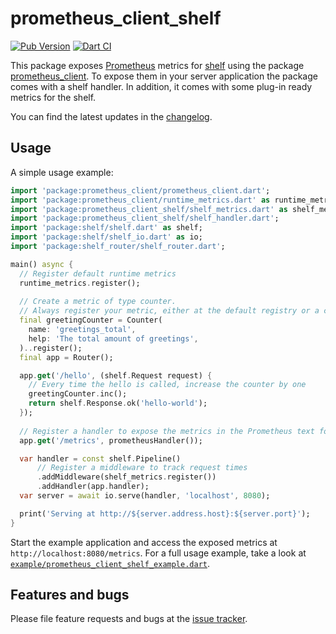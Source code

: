 prometheus_client_shelf
===

[![Pub Version](https://img.shields.io/pub/v/prometheus_client_shelf)][prometheus_client_shelf]
[![Dart CI](https://github.com/tentaclelabs/prometheus_client/actions/workflows/dart.yml/badge.svg)](https://github.com/tentaclelabs/prometheus_client/actions/workflows/dart.yml)

This package exposes [Prometheus][prometheus] metrics for [shelf][shelf] using the package [prometheus_client][prometheus_client]. 
To expose them in your server application the package comes with a shelf handler. 
In addition, it comes with some plug-in ready metrics for the shelf.

You can find the latest updates in the [changelog][changelog].

## Usage

A simple usage example:

```dart
import 'package:prometheus_client/prometheus_client.dart';
import 'package:prometheus_client/runtime_metrics.dart' as runtime_metrics;
import 'package:prometheus_client_shelf/shelf_metrics.dart' as shelf_metrics;
import 'package:prometheus_client_shelf/shelf_handler.dart';
import 'package:shelf/shelf.dart' as shelf;
import 'package:shelf/shelf_io.dart' as io;
import 'package:shelf_router/shelf_router.dart';

main() async {
  // Register default runtime metrics
  runtime_metrics.register();
  
  // Create a metric of type counter. 
  // Always register your metric, either at the default registry or a custom one.
  final greetingCounter = Counter(
    name: 'greetings_total', 
    help: 'The total amount of greetings',
  )..register();
  final app = Router();

  app.get('/hello', (shelf.Request request) {
    // Every time the hello is called, increase the counter by one 
    greetingCounter.inc();
    return shelf.Response.ok('hello-world');
  });
  
  // Register a handler to expose the metrics in the Prometheus text format
  app.get('/metrics', prometheusHandler());

  var handler = const shelf.Pipeline()
      // Register a middleware to track request times
      .addMiddleware(shelf_metrics.register())
      .addHandler(app.handler);
  var server = await io.serve(handler, 'localhost', 8080);

  print('Serving at http://${server.address.host}:${server.port}');
}
```

Start the example application and access the exposed metrics at `http://localhost:8080/metrics`.
For a full usage example, take a look at [`example/prometheus_client_shelf_example.dart`][example].

## Features and bugs

Please file feature requests and bugs at the [issue tracker][tracker].

[prometheus_client]: https://pub.dev/packages/prometheus_client
[prometheus_client_shelf]: https://pub.dev/packages/prometheus_client_shelf
[tracker]: https://github.com/tentaclelabs/prometheus_client/issues
[prometheus]: https://prometheus.io/
[shelf]: https://pub.dev/packages/shelf
[example]: https://github.com/tentaclelabs/prometheus_client/blob/master/prometheus_client_shelf/example/prometheus_client_shelf_example.dart
[changelog]: https://github.com/tentaclelabs/prometheus_client/blob/master/prometheus_client_shelf/CHANGELOG.md
